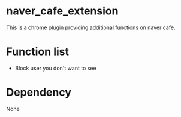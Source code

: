 # naver_cafe_extension
This is a chrome plugin providing additional functions on naver cafe.

# Function list
- Block user you don't want to see

# Dependency
None
